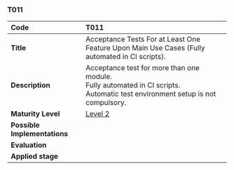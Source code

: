 ### T011

| **Code**           | **T011** |
| :--                | :--      |
| **Title**          | Acceptance Tests For at Least One Feature Upon Main Use Cases (Fully automated in CI scripts). |
| **Description**    | Acceptance test for more than one module. <br> Fully automated in CI scripts. <br> Automatic test environment setup is not compulsory. |
| **Maturity Level** | [Level 2](/levels#level-2) |
| **Possible Implementations** | |
| **Evaluation**     | |
| **Applied stage**  | |
